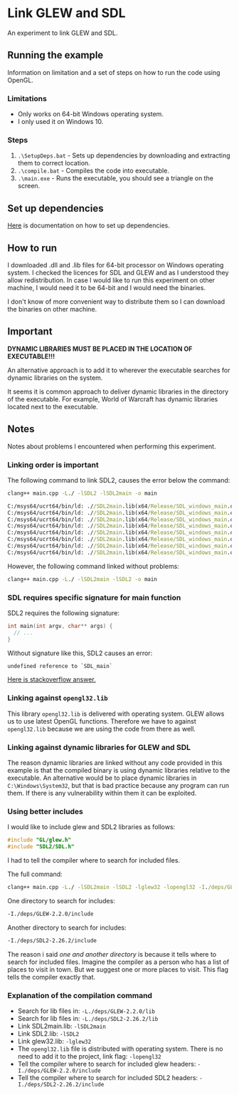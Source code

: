 # Link GLEW and SDL

An experiment to link GLEW and SDL.

## Running the example

Information on limitation and a set of steps on how to run the code using OpenGL.

### Limitations

- Only works on 64-bit Windows operating system.
- I only used it on Windows 10.

### Steps

1. `.\SetupDeps.bat` - Sets up dependencies by downloading and extracting them to correct location.
2. `.\compile.bat` - Compiles the code into executable.
3. `.\main.exe` - Runs the executable, you should see a triangle on the screen.

## Set up dependencies

[Here](./docs/) is documentation on how to set up dependencies.

## How to run

I downloaded .dll and .lib files for 64-bit processor on Windows operating system. I checked the licences for SDL and GLEW and as I understood they allow redistribution. In case I would like to run this experiment on other machine, I would need it to be 64-bit and I would need the binaries.

I don't know of more convenient way to distribute them so I can download the binaries on other machine.

## Important

**DYNAMIC LIBRARIES MUST BE PLACED IN THE LOCATION OF EXECUTABLE!!!**

An alternative approach is to add it to wherever the executable searches for dynamic libraries on the system.

It seems it is common approach to deliver dynamic libraries in the directory of the executable. For example, World of Warcraft has dynamic libraries located next to the executable.

## Notes

Notes about problems I encountered when performing this experiment.

### Linking order is important

The following command to link SDL2, causes the error below the command:

```cmd
clang++ main.cpp -L./ -lSDL2 -lSDL2main -o main
```

```cmd
C:/msys64/ucrt64/bin/ld: .//SDL2main.lib(x64/Release/SDL_windows_main.obj):(.text$mn+0x84): undefined reference to `SDL_wcslen'
C:/msys64/ucrt64/bin/ld: .//SDL2main.lib(x64/Release/SDL_windows_main.obj):(.text$mn+0xa2): undefined reference to `SDL_iconv_string'
C:/msys64/ucrt64/bin/ld: .//SDL2main.lib(x64/Release/SDL_windows_main.obj):(.text$mn+0xb6): undefined reference to `SDL_strlen'
C:/msys64/ucrt64/bin/ld: .//SDL2main.lib(x64/Release/SDL_windows_main.obj):(.text$mn+0xf3): undefined reference to `SDL_memcpy'
C:/msys64/ucrt64/bin/ld: .//SDL2main.lib(x64/Release/SDL_windows_main.obj):(.text$mn+0xfb): undefined reference to `SDL_free'
C:/msys64/ucrt64/bin/ld: .//SDL2main.lib(x64/Release/SDL_windows_main.obj):(.text$mn+0x122): undefined reference to `SDL_SetMainReady'
C:/msys64/ucrt64/bin/ld: .//SDL2main.lib(x64/Release/SDL_windows_main.obj):(.text$mn+0x12e): undefined reference to `SDL_main'
C:/msys64/ucrt64/bin/ld: .//SDL2main.lib(x64/Release/SDL_windows_main.obj):(.text$mn+0x18e): undefined reference to `SDL_ShowSimpleMessageBox'
```

However, the following command linked without problems:

```cmd
clang++ main.cpp -L./ -lSDL2main -lSDL2 -o main
```

### SDL requires specific signature for main function

SDL2 requires the following signature:

```cpp
int main(int argv, char** args) {
  // ...
}
```

Without signature like this, SDL2 causes an error:

```txt
undefined reference to `SDL_main`
```

[Here is stackoverflow answer.](https://stackoverflow.com/questions/10803918/undefined-reference-to-sdl-main)

### Linking against `opengl32.lib`

This library `opengl32.lib` is delivered with operating system. GLEW allows us to use latest OpenGL functions. Therefore we have to against `opengl32.lib` because we are using the code from there as well.

### Linking against dynamic libraries for GLEW and SDL

The reason dynamic libraries are linked without any code provided in this example is that the compiled binary is using dynamic libraries relative to the executable. An alternative would be to place dynamic libraries in `C:\Windows\System32`, but that is bad practice because any program can run them. If there is any vulnerability within them it can be exploited.

### Using better includes

I would like to include glew and SDL2 libraries as follows:

```cpp
#include "GL/glew.h"
#include "SDL2/SDL.h"
```

I had to tell the compiler where to search for included files.

The full command:

```cmd
clang++ main.cpp -L./ -lSDL2main -lSDL2 -lglew32 -lopengl32 -I./deps/GLEW-2.2.0/include -I./deps/SDL2-2.26.2/include -o main
```

One directory to search for includes:

```txt
-I./deps/GLEW-2.2.0/include
```

Another directory to search for includes:

```txt
-I./deps/SDL2-2.26.2/include
```

The reason i said _one and another directory_ is because it tells where to search for included files. Imagine the compiler as a person who has a list of places to visit in town. But we suggest one or more places to visit. This flag tells the compiler exactly that.

### Explanation of the compilation command

- Search for lib files in: `-L./deps/GLEW-2.2.0/lib`
- Search for lib files in: `-L./deps/SDL2-2.26.2/lib`
- Link SDL2main.lib: `-lSDL2main`
- Link SDL2.lib: `-lSDL2`
- Link glew32.lib: `-lglew32`
- The `opengl32.lib` file is distributed with operating system. There is no need to add it to the project, link flag: `-lopengl32`
- Tell the compiler where to search for included glew headers: `-I./deps/GLEW-2.2.0/include`
- Tell the compiler where to search for included SDL2 headers: `-I./deps/SDL2-2.26.2/include`

